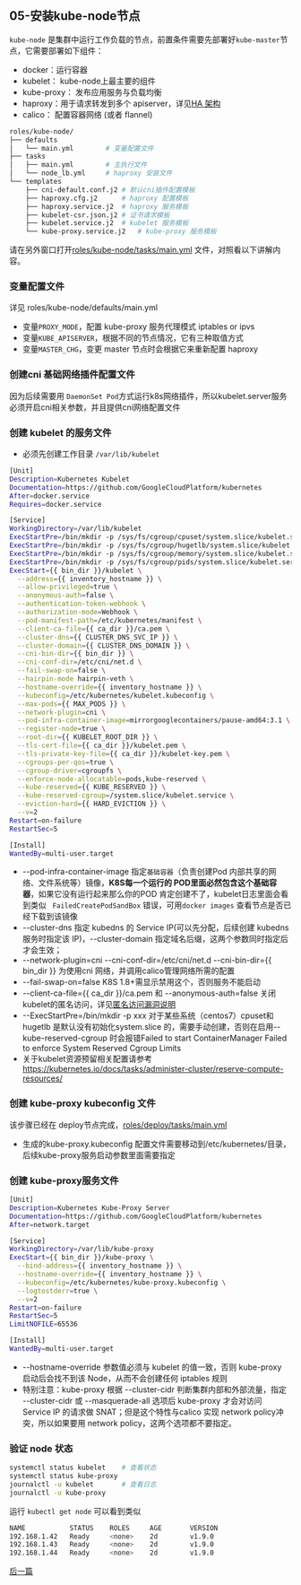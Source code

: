## 05-安装kube-node节点

`kube-node` 是集群中运行工作负载的节点，前置条件需要先部署好`kube-master`节点，它需要部署如下组件：

+ docker：运行容器
+ kubelet： kube-node上最主要的组件
+ kube-proxy： 发布应用服务与负载均衡
+ haproxy：用于请求转发到多个 apiserver，详见[HA 架构](00-planning_and_overall_intro.md)
+ calico： 配置容器网络 (或者 flannel)

``` bash
roles/kube-node/
├── defaults
│   └── main.yml		# 变量配置文件
├── tasks
│   ├── main.yml		# 主执行文件
│   └── node_lb.yml		# haproxy 安装文件
└── templates
    ├── cni-default.conf.j2	# 默认cni插件配置模板
    ├── haproxy.cfg.j2		# haproxy 配置模板
    ├── haproxy.service.j2	# haproxy 服务模板
    ├── kubelet-csr.json.j2	# 证书请求模板
    ├── kubelet.service.j2	# kubelet 服务模板
    └── kube-proxy.service.j2	# kube-proxy 服务模板
```

请在另外窗口打开[roles/kube-node/tasks/main.yml](../../roles/kube-node/tasks/main.yml) 文件，对照看以下讲解内容。

### 变量配置文件

详见 roles/kube-node/defaults/main.yml
- 变量`PROXY_MODE`，配置 kube-proxy 服务代理模式 iptables or ipvs
- 变量`KUBE_APISERVER`，根据不同的节点情况，它有三种取值方式
- 变量`MASTER_CHG`，变更 master 节点时会根据它来重新配置 haproxy

### 创建cni 基础网络插件配置文件

因为后续需要用 `DaemonSet Pod`方式运行k8s网络插件，所以kubelet.server服务必须开启cni相关参数，并且提供cni网络配置文件

### 创建 kubelet 的服务文件

+ 必须先创建工作目录 `/var/lib/kubelet`

``` bash
[Unit]
Description=Kubernetes Kubelet
Documentation=https://github.com/GoogleCloudPlatform/kubernetes
After=docker.service
Requires=docker.service

[Service]
WorkingDirectory=/var/lib/kubelet
ExecStartPre=/bin/mkdir -p /sys/fs/cgroup/cpuset/system.slice/kubelet.service
ExecStartPre=/bin/mkdir -p /sys/fs/cgroup/hugetlb/system.slice/kubelet.service
ExecStartPre=/bin/mkdir -p /sys/fs/cgroup/memory/system.slice/kubelet.service
ExecStartPre=/bin/mkdir -p /sys/fs/cgroup/pids/system.slice/kubelet.service
ExecStart={{ bin_dir }}/kubelet \
  --address={{ inventory_hostname }} \
  --allow-privileged=true \
  --anonymous-auth=false \
  --authentication-token-webhook \
  --authorization-mode=Webhook \
  --pod-manifest-path=/etc/kubernetes/manifest \
  --client-ca-file={{ ca_dir }}/ca.pem \
  --cluster-dns={{ CLUSTER_DNS_SVC_IP }} \
  --cluster-domain={{ CLUSTER_DNS_DOMAIN }} \
  --cni-bin-dir={{ bin_dir }} \
  --cni-conf-dir=/etc/cni/net.d \
  --fail-swap-on=false \
  --hairpin-mode hairpin-veth \
  --hostname-override={{ inventory_hostname }} \
  --kubeconfig=/etc/kubernetes/kubelet.kubeconfig \
  --max-pods={{ MAX_PODS }} \
  --network-plugin=cni \
  --pod-infra-container-image=mirrorgooglecontainers/pause-amd64:3.1 \
  --register-node=true \
  --root-dir={{ KUBELET_ROOT_DIR }} \
  --tls-cert-file={{ ca_dir }}/kubelet.pem \
  --tls-private-key-file={{ ca_dir }}/kubelet-key.pem \
  --cgroups-per-qos=true \
  --cgroup-driver=cgroupfs \
  --enforce-node-allocatable=pods,kube-reserved \
  --kube-reserved={{ KUBE_RESERVED }} \
  --kube-reserved-cgroup=/system.slice/kubelet.service \
  --eviction-hard={{ HARD_EVICTION }} \
  --v=2
Restart=on-failure
RestartSec=5

[Install]
WantedBy=multi-user.target
```
+ --pod-infra-container-image 指定`基础容器`（负责创建Pod 内部共享的网络、文件系统等）镜像，**K8S每一个运行的 POD里面必然包含这个基础容器**，如果它没有运行起来那么你的POD 肯定创建不了，kubelet日志里面会看到类似 ` FailedCreatePodSandBox` 错误，可用`docker images` 查看节点是否已经下载到该镜像
+ --cluster-dns 指定 kubedns 的 Service IP(可以先分配，后续创建 kubedns 服务时指定该 IP)，--cluster-domain 指定域名后缀，这两个参数同时指定后才会生效；
+ --network-plugin=cni --cni-conf-dir=/etc/cni/net.d --cni-bin-dir={{ bin_dir }} 为使用cni 网络，并调用calico管理网络所需的配置
+ --fail-swap-on=false K8S 1.8+需显示禁用这个，否则服务不能启动
+ --client-ca-file={{ ca_dir }}/ca.pem 和 --anonymous-auth=false 关闭kubelet的匿名访问，详见[匿名访问漏洞说明](mixes/01.fix_kubelet_annoymous_access.md)
+ --ExecStartPre=/bin/mkdir -p xxx 对于某些系统（centos7）cpuset和hugetlb 是默认没有初始化system.slice 的，需要手动创建，否则在启用--kube-reserved-cgroup 时会报错Failed to start ContainerManager Failed to enforce System Reserved Cgroup Limits
+ 关于kubelet资源预留相关配置请参考 https://kubernetes.io/docs/tasks/administer-cluster/reserve-compute-resources/

### 创建 kube-proxy kubeconfig 文件

该步骤已经在 deploy节点完成，[roles/deploy/tasks/main.yml](../../roles/deploy/tasks/main.yml)

+ 生成的kube-proxy.kubeconfig 配置文件需要移动到/etc/kubernetes/目录，后续kube-proxy服务启动参数里面需要指定

### 创建 kube-proxy服务文件

``` bash
[Unit]
Description=Kubernetes Kube-Proxy Server
Documentation=https://github.com/GoogleCloudPlatform/kubernetes
After=network.target

[Service]
WorkingDirectory=/var/lib/kube-proxy
ExecStart={{ bin_dir }}/kube-proxy \
  --bind-address={{ inventory_hostname }} \
  --hostname-override={{ inventory_hostname }} \
  --kubeconfig=/etc/kubernetes/kube-proxy.kubeconfig \
  --logtostderr=true \
  --v=2
Restart=on-failure
RestartSec=5
LimitNOFILE=65536

[Install]
WantedBy=multi-user.target
```

+ --hostname-override 参数值必须与 kubelet 的值一致，否则 kube-proxy 启动后会找不到该 Node，从而不会创建任何 iptables 规则
+ 特别注意：kube-proxy 根据 --cluster-cidr 判断集群内部和外部流量，指定 --cluster-cidr 或 --masquerade-all 选项后 kube-proxy 才会对访问 Service IP 的请求做 SNAT；但是这个特性与calico 实现 network policy冲突，所以如果要用 network policy，这两个选项都不要指定。

### 验证 node 状态

``` bash
systemctl status kubelet	# 查看状态
systemctl status kube-proxy
journalctl -u kubelet		# 查看日志
journalctl -u kube-proxy 
```
运行 `kubectl get node` 可以看到类似

``` bash
NAME           STATUS    ROLES     AGE       VERSION
192.168.1.42   Ready     <none>    2d        v1.9.0
192.168.1.43   Ready     <none>    2d        v1.9.0
192.168.1.44   Ready     <none>    2d        v1.9.0
```


[后一篇](06-install_network_plugin.md)
